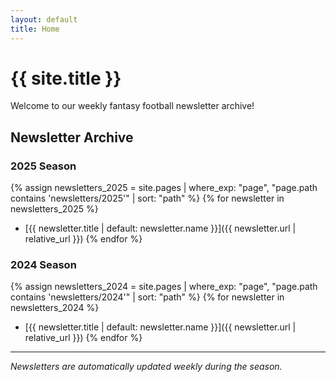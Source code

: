 ```yaml
---
layout: default
title: Home
---
```


# {{ site.title }}

Welcome to our weekly fantasy football newsletter archive!

## Newsletter Archive

### 2025 Season
{% assign newsletters_2025 = site.pages | where_exp: "page", "page.path contains 'newsletters/2025'" | sort: "path" %}
{% for newsletter in newsletters_2025 %}
- [{{ newsletter.title | default: newsletter.name }}]({{ newsletter.url | relative_url }})
{% endfor %}

### 2024 Season
{% assign newsletters_2024 = site.pages | where_exp: "page", "page.path contains 'newsletters/2024'" | sort: "path" %}
{% for newsletter in newsletters_2024 %}
- [{{ newsletter.title | default: newsletter.name }}]({{ newsletter.url | relative_url }})
{% endfor %}

---

*Newsletters are automatically updated weekly during the season.*